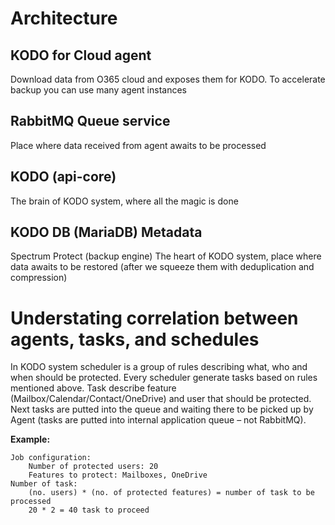 # Architecture


## KODO for Cloud agent

Download data from O365 cloud and exposes them for KODO. To accelerate backup you can use many agent instances

## RabbitMQ Queue service

Place where data received from agent awaits to be processed

## KODO \(api-core\)

The brain of KODO system, where all the magic is done

## KODO DB \(MariaDB\) Metadata

Spectrum Protect \(backup engine\) The heart of KODO system, place where data awaits to be restored \(after we squeeze them with deduplication and compression\)

# Understating correlation between agents, tasks, and schedules

In KODO system scheduler is a group of rules describing what, who and when should be protected. Every scheduler generate tasks based on rules mentioned above. Task describe feature \(Mailbox/Calendar/Contact/OneDrive\) and user that should be protected. Next tasks are putted into the queue and waiting there to be picked up by Agent \(tasks are putted into internal application queue – not RabbitMQ\).

**Example:**

```text
Job configuration:
    Number of protected users: 20
    Features to protect: Mailboxes, OneDrive 
Number of task:
    (no. users) * (no. of protected features) = number of task to be processed 
    20 * 2 = 40 task to proceed
```

